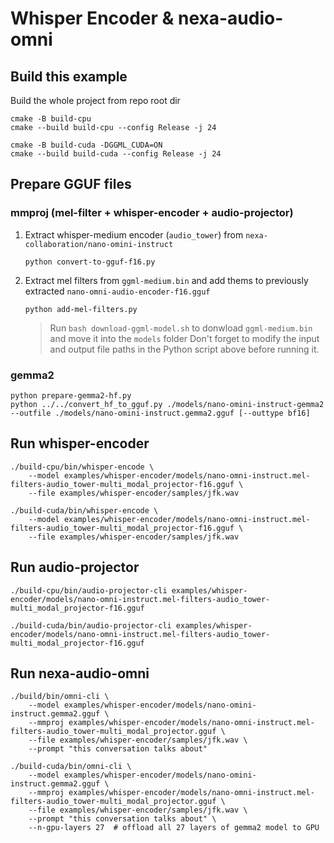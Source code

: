 # Whisper Encoder & nexa-audio-omni

## Build this example

Build the whole project from repo root dir

```shell
cmake -B build-cpu
cmake --build build-cpu --config Release -j 24
```

```shell
cmake -B build-cuda -DGGML_CUDA=ON
cmake --build build-cuda --config Release -j 24
```

## Prepare GGUF files

### mmproj (mel-filter + whisper-encoder + audio-projector)

1. Extract whisper-medium encoder (`audio_tower`) from `nexa-collaboration/nano-omini-instruct`

    ```shell
    python convert-to-gguf-f16.py
    ```

2. Extract mel filters from `ggml-medium.bin` and add thems to previously extracted `nano-omni-audio-encoder-f16.gguf`

    ```shell
    python add-mel-filters.py
    ```

    > Run `bash download-ggml-model.sh` to donwload `ggml-medium.bin` and move it into the `models` folder
    > Don't forget to modify the input and output file paths in the Python script above before running it.

### gemma2

```shell
python prepare-gemma2-hf.py
python ../../convert_hf_to_gguf.py ./models/nano-omini-instruct-gemma2 --outfile ./models/nano-omini-instruct.gemma2.gguf [--outtype bf16]
```

## Run whisper-encoder

```shell
./build-cpu/bin/whisper-encode \
    --model examples/whisper-encoder/models/nano-omni-instruct.mel-filters-audio_tower-multi_modal_projector-f16.gguf \
    --file examples/whisper-encoder/samples/jfk.wav
```

```shell
./build-cuda/bin/whisper-encode \
    --model examples/whisper-encoder/models/nano-omni-instruct.mel-filters-audio_tower-multi_modal_projector-f16.gguf \
    --file examples/whisper-encoder/samples/jfk.wav
```

## Run audio-projector

```shell
./build-cpu/bin/audio-projector-cli examples/whisper-encoder/models/nano-omni-instruct.mel-filters-audio_tower-multi_modal_projector-f16.gguf
```

```shell
./build-cuda/bin/audio-projector-cli examples/whisper-encoder/models/nano-omni-instruct.mel-filters-audio_tower-multi_modal_projector-f16.gguf
```

## Run nexa-audio-omni

```shell
./build/bin/omni-cli \
    --model examples/whisper-encoder/models/nano-omini-instruct.gemma2.gguf \
    --mmproj examples/whisper-encoder/models/nano-omni-instruct.mel-filters-audio_tower-multi_modal_projector.gguf \
    --file examples/whisper-encoder/samples/jfk.wav \
    --prompt "this conversation talks about"
```

```shell
./build-cuda/bin/omni-cli \
    --model examples/whisper-encoder/models/nano-omini-instruct.gemma2.gguf \
    --mmproj examples/whisper-encoder/models/nano-omni-instruct.mel-filters-audio_tower-multi_modal_projector.gguf \
    --file examples/whisper-encoder/samples/jfk.wav \
    --prompt "this conversation talks about" \
    --n-gpu-layers 27  # offload all 27 layers of gemma2 model to GPU
```
